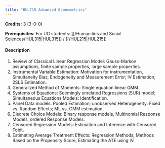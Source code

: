 ```yaml
---
title: "HUL719 Advanced Econometrics"
---
```

**Credits:** 3 (3-0-0)

**Prerequisites:** For UG students: [[/Humanities and Social Sciences/HUL315|HUL315]] / [[/HUL215|HUL215]]

#### Description
1. Review of Classical Linear Regression Model: Gauss-Markov assumptions, finite sample properties, large sample properties.
2. Instrumental Variable Estimation: Motivation for instrumentation, Simultaneity Bias, Endogeneity and Measurement Error; IV Estimation; 2SLS Estimation.
3. Generalized Method of Moments: Single equation linear GMM.
4. Systems of Equations: Seemingly unrelated Regressions (SUR) model; Simultaneous Equations Models: Identification.
5. Panel Data models: Pooled Estimation; unobserved Heterogeneity: Fixed vs. Random Effects; ML vs. GMM estimation.
6. Discrete Choice Models: Binary response models, Multinomial Response Models, ordered Response Models.
7. Censored Regression Models: Estimation and Inference with Censored Tobit.
8. Estimating Average Treatment Effects: Regression Methods, Methods Based on the Propensity Score, Estimating the ATE using IV.